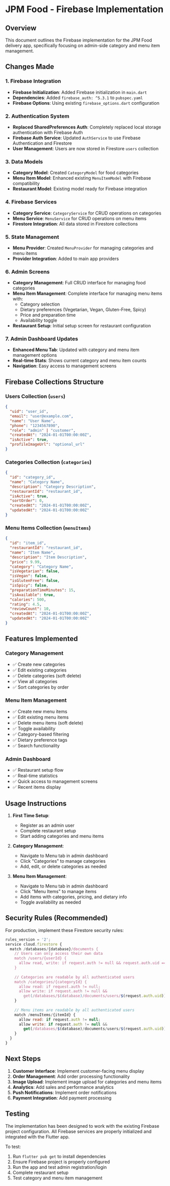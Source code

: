 # JPM Food - Firebase Implementation

## Overview
This document outlines the Firebase implementation for the JPM Food delivery app, specifically focusing on admin-side category and menu item management.

## Changes Made

### 1. Firebase Integration
- **Firebase Initialization**: Added Firebase initialization in `main.dart`
- **Dependencies**: Added `firebase_auth: ^5.3.1` to `pubspec.yaml`
- **Firebase Options**: Using existing `firebase_options.dart` configuration

### 2. Authentication System
- **Replaced SharedPreferences Auth**: Completely replaced local storage authentication with Firebase Auth
- **Firebase Auth Service**: Updated `AuthService` to use Firebase Authentication and Firestore
- **User Management**: Users are now stored in Firestore `users` collection

### 3. Data Models
- **Category Model**: Created `CategoryModel` for food categories
- **Menu Item Model**: Enhanced existing `MenuItemModel` with Firebase compatibility
- **Restaurant Model**: Existing model ready for Firebase integration

### 4. Firebase Services
- **Category Service**: `CategoryService` for CRUD operations on categories
- **Menu Service**: `MenuService` for CRUD operations on menu items
- **Firestore Integration**: All data stored in Firestore collections

### 5. State Management
- **Menu Provider**: Created `MenuProvider` for managing categories and menu items
- **Provider Integration**: Added to main app providers

### 6. Admin Screens
- **Category Management**: Full CRUD interface for managing food categories
- **Menu Item Management**: Complete interface for managing menu items with:
  - Category selection
  - Dietary preferences (Vegetarian, Vegan, Gluten-Free, Spicy)
  - Price and preparation time
  - Availability toggle
- **Restaurant Setup**: Initial setup screen for restaurant configuration

### 7. Admin Dashboard Updates
- **Enhanced Menu Tab**: Updated with category and menu item management options
- **Real-time Stats**: Shows current category and menu item counts
- **Navigation**: Easy access to management screens

## Firebase Collections Structure

### Users Collection (`users`)
```json
{
  "uid": "user_id",
  "email": "user@example.com",
  "name": "User Name",
  "phone": "1234567890",
  "role": "admin" | "customer",
  "createdAt": "2024-01-01T00:00:00Z",
  "isActive": true,
  "profileImageUrl": "optional_url"
}
```

### Categories Collection (`categories`)
```json
{
  "id": "category_id",
  "name": "Category Name",
  "description": "Category Description",
  "restaurantId": "restaurant_id",
  "isActive": true,
  "sortOrder": 0,
  "createdAt": "2024-01-01T00:00:00Z",
  "updatedAt": "2024-01-01T00:00:00Z"
}
```

### Menu Items Collection (`menuItems`)
```json
{
  "id": "item_id",
  "restaurantId": "restaurant_id",
  "name": "Item Name",
  "description": "Item Description",
  "price": 9.99,
  "category": "Category Name",
  "isVegetarian": false,
  "isVegan": false,
  "isGlutenFree": false,
  "isSpicy": false,
  "preparationTimeMinutes": 15,
  "isAvailable": true,
  "calories": 500,
  "rating": 4.5,
  "reviewCount": 10,
  "createdAt": "2024-01-01T00:00:00Z",
  "updatedAt": "2024-01-01T00:00:00Z"
}
```

## Features Implemented

### Category Management
- ✅ Create new categories
- ✅ Edit existing categories
- ✅ Delete categories (soft delete)
- ✅ View all categories
- ✅ Sort categories by order

### Menu Item Management
- ✅ Create new menu items
- ✅ Edit existing menu items
- ✅ Delete menu items (soft delete)
- ✅ Toggle availability
- ✅ Category-based filtering
- ✅ Dietary preference tags
- ✅ Search functionality

### Admin Dashboard
- ✅ Restaurant setup flow
- ✅ Real-time statistics
- ✅ Quick access to management screens
- ✅ Recent items display

## Usage Instructions

1. **First Time Setup**:
   - Register as an admin user
   - Complete restaurant setup
   - Start adding categories and menu items

2. **Category Management**:
   - Navigate to Menu tab in admin dashboard
   - Click "Categories" to manage categories
   - Add, edit, or delete categories as needed

3. **Menu Item Management**:
   - Navigate to Menu tab in admin dashboard
   - Click "Menu Items" to manage items
   - Add items with categories, pricing, and dietary info
   - Toggle availability as needed

## Security Rules (Recommended)

For production, implement these Firestore security rules:

```javascript
rules_version = '2';
service cloud.firestore {
  match /databases/{database}/documents {
    // Users can only access their own data
    match /users/{userId} {
      allow read, write: if request.auth != null && request.auth.uid == userId;
    }
    
    // Categories are readable by all authenticated users
    match /categories/{categoryId} {
      allow read: if request.auth != null;
      allow write: if request.auth != null && 
        get(/databases/$(database)/documents/users/$(request.auth.uid)).data.role == 'admin';
    }
    
    // Menu items are readable by all authenticated users
    match /menuItems/{itemId} {
      allow read: if request.auth != null;
      allow write: if request.auth != null && 
        get(/databases/$(database)/documents/users/$(request.auth.uid)).data.role == 'admin';
    }
  }
}
```

## Next Steps

1. **Customer Interface**: Implement customer-facing menu display
2. **Order Management**: Add order processing functionality
3. **Image Upload**: Implement image upload for categories and menu items
4. **Analytics**: Add sales and performance analytics
5. **Push Notifications**: Implement order notifications
6. **Payment Integration**: Add payment processing

## Testing

The implementation has been designed to work with the existing Firebase project configuration. All Firebase services are properly initialized and integrated with the Flutter app.

To test:
1. Run `flutter pub get` to install dependencies
2. Ensure Firebase project is properly configured
3. Run the app and test admin registration/login
4. Complete restaurant setup
5. Test category and menu item management
